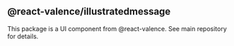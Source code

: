 ## @react-valence/illustratedmessage 

This package is a UI component from @react-valence. See main repository for details.